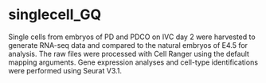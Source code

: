 # singlecell_GQ
Single cells from embryos of PD and PDCO on IVC day 2 were harvested to generate RNA-seq data and compared to the natural embryos of E4.5 for analysis. The raw files were processed with Cell Ranger using the default mapping arguments. Gene expression analyses and cell-type identifications were performed using Seurat V3.1.

